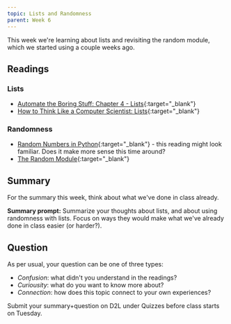 ```yaml
---
topic: Lists and Randomness
parent: Week 6
---
```


This week we're learning about lists and revisiting the random module, which we started using a couple weeks ago. 

## Readings

### Lists

* [Automate the Boring Stuff: Chapter 4 - Lists](https://automatetheboringstuff.com/chapter4/){:target="_blank"}
* [How to Think Like a Computer Scientist: Lists](https://openbookproject.net/thinkcs/python/english3e/lists.html){:target="_blank"}

### Randomness
* [Random Numbers in Python](https://www.geeksforgeeks.org/random-numbers-in-python/#){:target="_blank"} - this reading might look familiar. Does it make more sense this time around?
* [The Random Module](https://www.tutorialsteacher.com/python/random-module){:target="_blank"}

## Summary

For the summary this week, think about what we've done in class already. 

**Summary prompt:** Summarize your thoughts about lists, and about using randomness with lists. Focus on ways they would make what we've already done in class easier (or harder?).

## Question

As per usual, your question can be one of three types:
* *Confusion*: what didn't you understand in the readings?
* *Curiousity*: what do you want to know more about?
* *Connection*: how does this topic connect to your own experiences?

Submit your summary+question on D2L under Quizzes before class starts on Tuesday.

